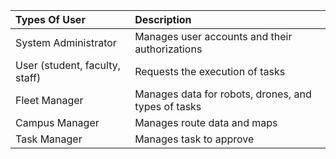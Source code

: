 
| Types Of User                  | Description                                         |
|:-------------------------------|:----------------------------------------------------|
| System Administrator           | Manages user accounts and their authorizations      |
| User (student, faculty, staff) | Requests the execution of tasks                     |
| Fleet Manager	                 | Manages data for robots, drones, and types of tasks |
| Campus Manager                 | Manages route data and maps                         |
| Task Manager                   | Manages task to approve                             |




